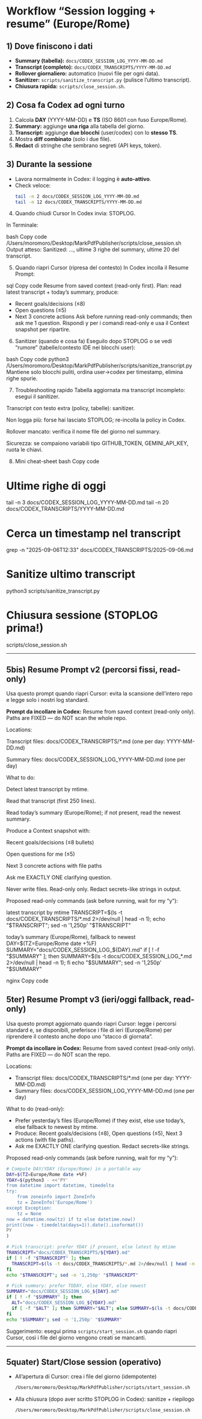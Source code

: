 # Workflow “Session logging + resume” (Europe/Rome)

## 1) Dove finiscono i dati
- **Summary (tabella):** `docs/CODEX_SESSION_LOG_YYYY-MM-DD.md`  
- **Transcript (completo):** `docs/CODEX_TRANSCRIPTS/YYYY-MM-DD.md`  
- **Rollover giornaliero:** automatico (nuovi file per ogni data).  
- **Sanitizer:** `scripts/sanitize_transcript.py` (pulisce l’ultimo transcript).  
- **Chiusura rapida:** `scripts/close_session.sh`.

## 2) Cosa fa Codex ad ogni turno
1. Calcola **DAY** (YYYY-MM-DD) e **TS** (ISO 8601 con fuso Europe/Rome).  
2. **Summary:** aggiunge **una riga** alla tabella del giorno.  
3. **Transcript:** aggiunge **due blocchi** (user/codex) con lo **stesso TS**.  
4. Mostra **diff combinato** (solo i due file).  
5. **Redact** di stringhe che sembrano segreti (API keys, token).  

## 3) Durante la sessione
- Lavora normalmente in Codex: il logging è **auto-attivo**.  
- Check veloce:
  ```bash
  tail -n 2 docs/CODEX_SESSION_LOG_YYYY-MM-DD.md
  tail -n 12 docs/CODEX_TRANSCRIPTS/YYYY-MM-DD.md
4) Quando chiudi Cursor
In Codex invia: STOPLOG.

In Terminale:

bash
Copy code
/Users/moromoro/Desktop/MarkPdfPublisher/scripts/close_session.sh
Output atteso: Sanitized: …, ultime 3 righe del summary, ultime 20 del transcript.

5) Quando riapri Cursor (ripresa del contesto)
In Codex incolla il Resume Prompt:

sql
Copy code
Resume from saved context (read-only first).
Plan: read latest transcript + today’s summary, produce:
- Recent goals/decisions (≤8)
- Open questions (≤5)
- Next 3 concrete actions
Ask before running read-only commands; then ask me 1 question.
Rispondi y per i comandi read-only e usa il Context snapshot per ripartire.

6) Sanitizer (quando e cosa fa)
Eseguilo dopo STOPLOG o se vedi “rumore” (tabelle/contesto IDE nei blocchi user):

bash
Copy code
python3 /Users/moromoro/Desktop/MarkPdfPublisher/scripts/sanitize_transcript.py
Mantiene solo blocchi puliti, ordina user→codex per timestamp, elimina righe spurie.

7) Troubleshooting rapido
Tabella aggiornata ma transcript incompleto: esegui il sanitizer.

Transcript con testo extra (policy, tabelle): sanitizer.

Non logga più: forse hai lasciato STOPLOG; re-incolla la policy in Codex.

Rollover mancato: verifica il nome file del giorno nel summary.

Sicurezza: se compaiono variabili tipo GITHUB_TOKEN, GEMINI_API_KEY, ruota le chiavi.

8) Mini cheat-sheet
bash
Copy code
# Ultime righe di oggi
tail -n 3 docs/CODEX_SESSION_LOG_YYYY-MM-DD.md
tail -n 20 docs/CODEX_TRANSCRIPTS/YYYY-MM-DD.md

# Cerca un timestamp nel transcript
grep -n "2025-09-06T12:33" docs/CODEX_TRANSCRIPTS/2025-09-06.md

# Sanitize ultimo transcript
python3 scripts/sanitize_transcript.py

# Chiusura sessione (STOPLOG prima!)
scripts/close_session.sh

---

## 5bis) Resume Prompt v2 (percorsi fissi, read-only)
Usa questo prompt quando riapri Cursor: evita la scansione dell’intero repo e legge solo i nostri log standard.

**Prompt da incollare in Codex:**
Resume from saved context (read-only only). Paths are FIXED — do NOT scan the whole repo.

Locations:

Transcript files: docs/CODEX_TRANSCRIPTS/*.md (one per day: YYYY-MM-DD.md)

Summary files: docs/CODEX_SESSION_LOG_YYYY-MM-DD.md (one per day)

What to do:

Detect latest transcript by mtime.

Read that transcript (first 250 lines).

Read today’s summary (Europe/Rome); if not present, read the newest summary.

Produce a Context snapshot with:

Recent goals/decisions (≤8 bullets)

Open questions for me (≤5)

Next 3 concrete actions with file paths

Ask me EXACTLY ONE clarifying question.

Never write files. Read-only only. Redact secrets-like strings in output.

Proposed read-only commands (ask before running, wait for my “y”):

latest transcript by mtime
TRANSCRIPT=$(ls -t docs/CODEX_TRANSCRIPTS/*.md 2>/dev/null | head -n 1); echo "$TRANSCRIPT"; sed -n '1,250p' "$TRANSCRIPT"

today’s summary (Europe/Rome), fallback to newest
DAY=$(TZ=Europe/Rome date +%F)
SUMMARY="docs/CODEX_SESSION_LOG_${DAY}.md"
if [ ! -f "$SUMMARY" ]; then SUMMARY=$(ls -t docs/CODEX_SESSION_LOG_*.md 2>/dev/null | head -n 1); fi
echo "$SUMMARY"; sed -n '1,250p' "$SUMMARY"

nginx
Copy code

## 5ter) Resume Prompt v3 (ieri/oggi fallback, read-only)
Usa questo prompt aggiornato quando riapri Cursor: legge i percorsi standard e, se disponibili, preferisce i file di ieri (Europe/Rome) per riprendere il contesto anche dopo uno “stacco di giornata”.

**Prompt da incollare in Codex:**
Resume from saved context (read-only only). Paths are FIXED — do NOT scan the repo.

Locations:
- Transcript files: docs/CODEX_TRANSCRIPTS/*.md (one per day: YYYY-MM-DD.md)
- Summary files: docs/CODEX_SESSION_LOG_YYYY-MM-DD.md (one per day)

What to do (read-only):
- Prefer yesterday’s files (Europe/Rome) if they exist, else use today’s, else fallback to newest by mtime.
- Produce: Recent goals/decisions (≤8), Open questions (≤5), Next 3 actions (with file paths).
- Ask me EXACTLY ONE clarifying question. Redact secrets-like strings.

Proposed read-only commands (ask before running, wait for my “y”):

```bash
# Compute DAY/YDAY (Europe/Rome) in a portable way
DAY=$(TZ=Europe/Rome date +%F)
YDAY=$(python3 - <<'PY'
from datetime import datetime, timedelta
try:
    from zoneinfo import ZoneInfo
    tz = ZoneInfo('Europe/Rome')
except Exception:
    tz = None
now = datetime.now(tz) if tz else datetime.now()
print((now - timedelta(days=1)).date().isoformat())
PY
)

# Pick transcript: prefer YDAY if present, else latest by mtime
TRANSCRIPT="docs/CODEX_TRANSCRIPTS/${YDAY}.md"
if [ ! -f "$TRANSCRIPT" ]; then
  TRANSCRIPT=$(ls -t docs/CODEX_TRANSCRIPTS/*.md 2>/dev/null | head -n 1)
fi
echo "$TRANSCRIPT"; sed -n '1,250p' "$TRANSCRIPT"

# Pick summary: prefer TODAY, else YDAY, else newest
SUMMARY="docs/CODEX_SESSION_LOG_${DAY}.md"
if [ ! -f "$SUMMARY" ]; then
  ALT="docs/CODEX_SESSION_LOG_${YDAY}.md"
  if [ -f "$ALT" ]; then SUMMARY="$ALT"; else SUMMARY=$(ls -t docs/CODEX_SESSION_LOG_*.md 2>/dev/null | head -n 1); fi
fi
echo "$SUMMARY"; sed -n '1,250p' "$SUMMARY"
```

Suggerimento: esegui prima `scripts/start_session.sh` quando riapri Cursor, così i file del giorno vengono creati se mancanti.

---

## 5quater) Start/Close session (operativo)
- All’apertura di Cursor: crea i file del giorno (idempotente)
  ```bash
  /Users/moromoro/Desktop/MarkPdfPublisher/scripts/start_session.sh
  ```
- Alla chiusura (dopo aver scritto STOPLOG in Codex): sanitize + riepilogo
  ```bash
  /Users/moromoro/Desktop/MarkPdfPublisher/scripts/close_session.sh
  ```
